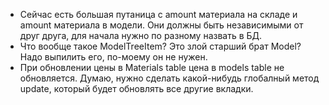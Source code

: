 * Сейчас есть большая путаница с amount материала на складе и amount материала в модели.
Они должны быть независимыми от друг друга, для начала нужно по разному назвать в БД.
* Что вообще такое ModelTreeItem? Это злой старший брат Model? Надо выпилить его, по-моему он не нужен.
* При обновлении цены в Materials table цена в models table не обновляется. Думаю, нужно сделать какой-нибудь глобалный метод update, который будет обновлять все другие вкладки.